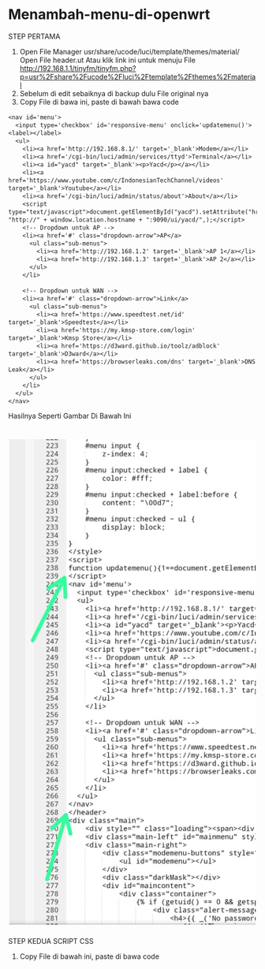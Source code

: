 # Menambah-menu-di-openwrt
STEP PERTAMA
1. Open File Manager usr/share/ucode/luci/template/themes/material/ Open File header.ut
 Atau klik link ini untuk menuju File http://192.168.1.1/tinyfm/tinyfm.php?p=usr%2Fshare%2Fucode%2Fluci%2Ftemplate%2Fthemes%2Fmaterial
2. Sebelum di edit sebaiknya di backup dulu File original nya
3. Copy File di bawa ini, paste di bawah bawa code </script>
```
<nav id='menu'>
  <input type='checkbox' id='responsive-menu' onclick='updatemenu()'><label></label>
  <ul>
    <li><a href='http://192.168.8.1/' target='_blank'>Modem</a></li>    
    <li><a href='/cgi-bin/luci/admin/services/ttyd'>Terminal</a></li>
	<li><a id="yacd" target='_blank'><p>Yacd</p></a></li>
	<li><a href='https://www.youtube.com/c/IndonesianTechChannel/videos' target='_blank'>Youtube</a></li>
	<li><a href='/cgi-bin/luci/admin/status/about'>About</a></li>
	<script type="text/javascript">document.getElementById("yacd").setAttribute("href", "http://" + window.location.hostname + ":9090/ui/yacd/",);</script>
    <!-- Dropdown untuk AP -->
    <li><a href='#' class="dropdown-arrow">AP</a>
      <ul class="sub-menus">
        <li><a href='http://192.168.1.2' target='_blank'>AP 1</a></li>
        <li><a href='http://192.168.1.3' target='_blank'>AP 2</a></li>
      </ul>
    </li>

    <!-- Dropdown untuk WAN -->
    <li><a href='#' class="dropdown-arrow">Link</a>
      <ul class="sub-menus">
        <li><a href='https://www.speedtest.net/id' target='_blank'>Speedtest</a></li>
        <li><a href='https://my.kmsp-store.com/login' target='_blank'>Kmsp Store</a></li>
        <li><a href='https://d3ward.github.io/toolz/adblock' target='_blank'>D3ward</a></li>
        <li><a href='https://browserleaks.com/dns' target='_blank'>DNS Leak</a></li>
      </ul>
    </li>
  </ul>
</nav>
```
Hasilnya Seperti Gambar Di Bawah Ini
<h1 align="center">
  <img src="https://raw.githubusercontent.com/Erwinsuranto/Menambah-menu-di-openwrt-/main/IMG-20240914-WA0015.jpg" alt="neko" width="500">
</h1>

STEP KEDUA SCRIPT CSS
1. Copy File di bawah ini, paste di bawa code <style>
```
#menu ul.sub-menus {
    height: auto;
    overflow: hidden;
    width: 150px;
    background: #f2f2f2;
    position: absolute;
    z-index: 99;
    display: none;
    padding: 0;
    list-style: none;
}

#menu ul.sub-menus li {
    display: block;
    width: 100%;
}

#menu ul.sub-menus a {
    display: block;
    padding: 10px;
    color: #002b49;
    background: #aab2be;
    text-decoration: none;
    font-size: 12px;
}

#menu ul.sub-menus a:hover {
    background: #31b1e7;
    color: #fff;
}

#menu li:hover ul.sub-menus {
    display: block;
}
```
Hasilnya Seperti Gambar Di Bawah Ini

<h1 align="center">
  <img src="https://raw.githubusercontent.com/Erwinsuranto/Menambah-menu-di-openwrt-/main/IMG-20240915-WA0000.jpg" alt="neko" width="500">
</h1>
